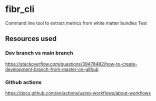 # fibr_cli
Command line tool to extract metrics from white matter bundles
Test 

## Resources used
### Dev branch vs main branch
https://stackoverflow.com/questions/39478482/how-to-create-development-branch-from-master-on-github

### Github actions
https://docs.github.com/en/actions/using-workflows/about-workflows

### 